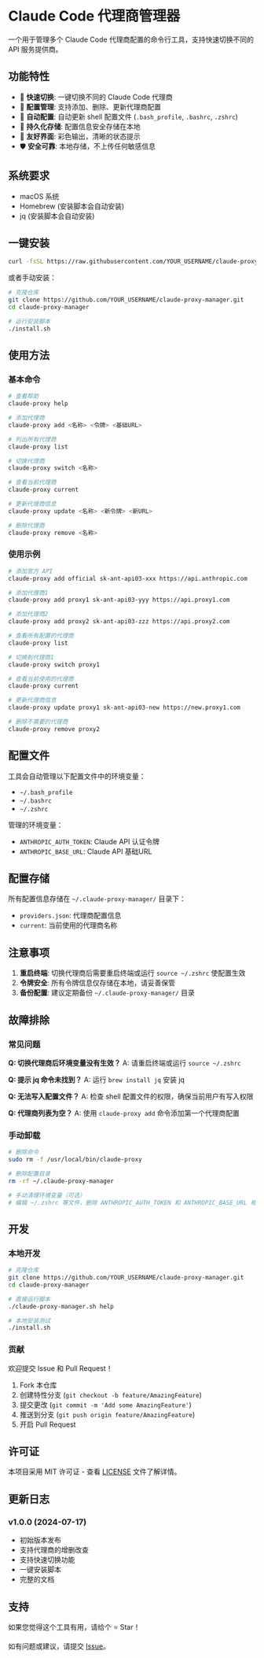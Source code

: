 # Claude Code 代理商管理器

一个用于管理多个 Claude Code 代理商配置的命令行工具，支持快速切换不同的 API 服务提供商。

## 功能特性

- 🚀 **快速切换**: 一键切换不同的 Claude Code 代理商
- 📝 **配置管理**: 支持添加、删除、更新代理商配置
- 🔧 **自动配置**: 自动更新 shell 配置文件 (`.bash_profile`, `.bashrc`, `.zshrc`)
- 💾 **持久化存储**: 配置信息安全存储在本地
- 🎨 **友好界面**: 彩色输出，清晰的状态提示
- 🛡️ **安全可靠**: 本地存储，不上传任何敏感信息

## 系统要求

- macOS 系统
- Homebrew (安装脚本会自动安装)
- jq (安装脚本会自动安装)

## 一键安装

```bash
curl -fsSL https://raw.githubusercontent.com/YOUR_USERNAME/claude-proxy-manager/main/install.sh | bash
```

或者手动安装：

```bash
# 克隆仓库
git clone https://github.com/YOUR_USERNAME/claude-proxy-manager.git
cd claude-proxy-manager

# 运行安装脚本
./install.sh
```

## 使用方法

### 基本命令

```bash
# 查看帮助
claude-proxy help

# 添加代理商
claude-proxy add <名称> <令牌> <基础URL>

# 列出所有代理商
claude-proxy list

# 切换代理商
claude-proxy switch <名称>

# 查看当前代理商
claude-proxy current

# 更新代理商信息
claude-proxy update <名称> <新令牌> <新URL>

# 删除代理商
claude-proxy remove <名称>
```

### 使用示例

```bash
# 添加官方 API
claude-proxy add official sk-ant-api03-xxx https://api.anthropic.com

# 添加代理商1
claude-proxy add proxy1 sk-ant-api03-yyy https://api.proxy1.com

# 添加代理商2  
claude-proxy add proxy2 sk-ant-api03-zzz https://api.proxy2.com

# 查看所有配置的代理商
claude-proxy list

# 切换到代理商1
claude-proxy switch proxy1

# 查看当前使用的代理商
claude-proxy current

# 更新代理商信息
claude-proxy update proxy1 sk-ant-api03-new https://new.proxy1.com

# 删除不需要的代理商
claude-proxy remove proxy2
```

## 配置文件

工具会自动管理以下配置文件中的环境变量：

- `~/.bash_profile`
- `~/.bashrc` 
- `~/.zshrc`

管理的环境变量：
- `ANTHROPIC_AUTH_TOKEN`: Claude API 认证令牌
- `ANTHROPIC_BASE_URL`: Claude API 基础URL

## 配置存储

所有配置信息存储在 `~/.claude-proxy-manager/` 目录下：

- `providers.json`: 代理商配置信息
- `current`: 当前使用的代理商名称

## 注意事项

1. **重启终端**: 切换代理商后需要重启终端或运行 `source ~/.zshrc` 使配置生效
2. **令牌安全**: 所有令牌信息仅存储在本地，请妥善保管
3. **备份配置**: 建议定期备份 `~/.claude-proxy-manager/` 目录

## 故障排除

### 常见问题

**Q: 切换代理商后环境变量没有生效？**
A: 请重启终端或运行 `source ~/.zshrc`

**Q: 提示 jq 命令未找到？**
A: 运行 `brew install jq` 安装 jq

**Q: 无法写入配置文件？**
A: 检查 shell 配置文件的权限，确保当前用户有写入权限

**Q: 代理商列表为空？**
A: 使用 `claude-proxy add` 命令添加第一个代理商配置

### 手动卸载

```bash
# 删除命令
sudo rm -f /usr/local/bin/claude-proxy

# 删除配置目录
rm -rf ~/.claude-proxy-manager

# 手动清理环境变量（可选）
# 编辑 ~/.zshrc 等文件，删除 ANTHROPIC_AUTH_TOKEN 和 ANTHROPIC_BASE_URL 相关行
```

## 开发

### 本地开发

```bash
# 克隆仓库
git clone https://github.com/YOUR_USERNAME/claude-proxy-manager.git
cd claude-proxy-manager

# 直接运行脚本
./claude-proxy-manager.sh help

# 本地安装测试
./install.sh
```

### 贡献

欢迎提交 Issue 和 Pull Request！

1. Fork 本仓库
2. 创建特性分支 (`git checkout -b feature/AmazingFeature`)
3. 提交更改 (`git commit -m 'Add some AmazingFeature'`)
4. 推送到分支 (`git push origin feature/AmazingFeature`)
5. 开启 Pull Request

## 许可证

本项目采用 MIT 许可证 - 查看 [LICENSE](LICENSE) 文件了解详情。

## 更新日志

### v1.0.0 (2024-07-17)
- 初始版本发布
- 支持代理商的增删改查
- 支持快速切换功能
- 一键安装脚本
- 完整的文档

## 支持

如果您觉得这个工具有用，请给个 ⭐️ Star！

如有问题或建议，请提交 [Issue](https://github.com/YOUR_USERNAME/claude-proxy-manager/issues)。